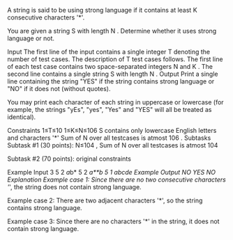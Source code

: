 A string is said to be using strong language if it contains at least K
 consecutive characters '*'.

You are given a string S
 with length N
. Determine whether it uses strong language or not.

Input
The first line of the input contains a single integer T
 denoting the number of test cases. The description of T
 test cases follows.
The first line of each test case contains two space-separated integers N
 and K
.
The second line contains a single string S
 with length N
.
Output
Print a single line containing the string "YES" if the string contains strong language or "NO" if it does not (without quotes).

You may print each character of each string in uppercase or lowercase (for example, the strings "yEs", "yes", "Yes" and "YES" will all be treated as identical).

Constraints
1≤T≤10
1≤K≤N≤106
S
 contains only lowercase English letters and characters '*'
Sum of N
 over all testcases is atmost 106
.
Subtasks
Subtask #1 (30 points): N≤104
, Sum of N
 over all testcases is atmost 104

Subtask #2 (70 points): original constraints

Example Input
3
5 2
*a*b*
5 2
*a**b
5 1
abcde
Example Output
NO
YES
NO
Explanation
Example case 1: Since there are no two consecutive characters '*', the string does not contain strong language.

Example case 2: There are two adjacent characters '*', so the string contains strong language.

Example case 3: Since there are no characters '*' in the string, it does not contain strong language.

